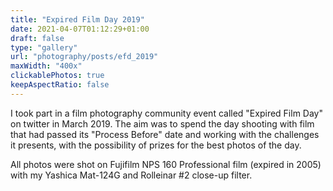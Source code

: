 ```yaml
---
title: "Expired Film Day 2019"
date: 2021-04-07T01:12:29+01:00
draft: false
type: "gallery"
url: "photography/posts/efd_2019"
maxWidth: "400x"
clickablePhotos: true
keepAspectRatio: false
---
```

<style>
.wrap{
    width: 70% !important;
    max-width: 100em !important;
    @media screen and (max-width: 736px) {
        width: 90%;
    }}
    </style>

I took part in a film photography community event called "Expired Film Day" on twitter in March 2019. The aim was to 
spend the day shooting with film that had passed its "Process Before" date and working with the challenges it 
presents, with the possibility of prizes for the best photos of the day. 

All photos were shot on Fujifilm NPS 160 Professional film (expired in 2005) with my Yashica Mat-124G and 
Rolleinar #2 close-up filter. 
